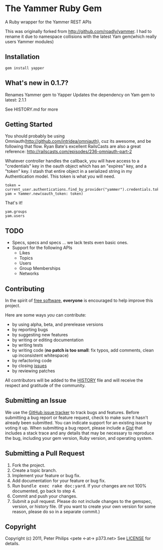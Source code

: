 The Yammer Ruby Gem
====================
A Ruby wrapper for the Yammer REST APIs

This was originally forked from http://github.com/roadly/yammer.  I had to rename it due to namespace collisions with the latest Yam gem(which really users Yammer modules)

Installation
------------
    gem install yapper

What's new in 0.1.7?
----------------

Renames Yammer gem to Yapper
Updates the dependency on Yam gem to latest: 2.1.1

See HISTORY.md for more


Getting Started
---------------

You should probably be using Omniauth(http://github.com/intridea/omniauth), cuz its awesome, and be following that flow.  Ryan Bate's excellent RailsCasts are also a great reference: http://railscasts.com/episodes/236-omniauth-part-2

Whatever controller handles the callback, you will have access to a "credentials" key in the oauth object which has an "expires" key, and a "token" key.  I stash that entire object in a serialized string in my Authentication model.  This token is what you will need.

    token = current_user.authentications.find_by_provider("yammer").credentials.token
    yam = Yammer.new(oauth_token: token)
    
That's it!

    yam.groups
    yam.users


TODO
----

* Specs, specs and specs ... we lack tests even basic ones.
* Support for the following APIs
  * Likes
  * Topics
  * Users
  * Group Memberships
  * Networks
  
Contributing
------------
In the spirit of [free software](http://www.fsf.org/licensing/essays/free-sw.html), **everyone** is encouraged to help improve this project.

Here are some ways *you* can contribute:

* by using alpha, beta, and prerelease versions
* by reporting bugs
* by suggesting new features
* by writing or editing documentation
* by writing tests
* by writing code (**no patch is too small**: fix typos, add comments, clean up inconsistent whitespace)
* by refactoring code
* by closing [issues](https://github.com/roadly/yammer/issues)
* by reviewing patches

All contributors will be added to the [HISTORY](https://github.com/roadly/yammer/blob/master/HISTORY.md)
file and will receive the respect and gratitude of the community.

Submitting an Issue
-------------------
We use the [GitHub issue tracker](https://github.com/roadly/yammer/issues) to track bugs and
features. Before submitting a bug report or feature request, check to make sure it hasn't already
been submitted. You can indicate support for an existing issue by voting it up. When submitting a
bug report, please include a [Gist](https://gist.github.com/) that includes a stack trace and any
details that may be necessary to reproduce the bug, including your gem version, Ruby version, and
operating system. 

Submitting a Pull Request
-------------------------
1. Fork the project.
2. Create a topic branch.
3. Implement your feature or bug fix.
4. Add documentation for your feature or bug fix.
5. Run <tt>bundle exec rake doc:yard</tt>. If your changes are not 100% documented, go back to step 4.
6. Commit and push your changes.
7. Submit a pull request. Please do not include changes to the gemspec, version, or history file. (If you want to create your own version for some reason, please do so in a separate commit.)



Copyright
---------
Copyright (c) 2011, Peter Philips <pete <-at-> p373.net>
See [LICENSE](https://github.com/roadly/yammer/blob/master/LICENSE.md) for details.
